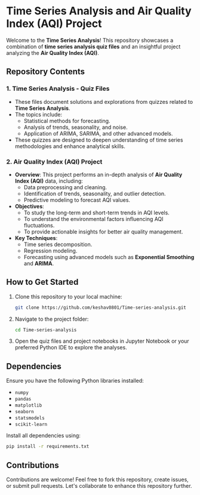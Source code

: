 # Time Series Analysis and Air Quality Index (AQI) Project

Welcome to the **Time Series Analysis**! This repository showcases a combination of **time series analysis quiz files** and an insightful project analyzing the **Air Quality Index (AQI)**. 

## Repository Contents

### 1. **Time Series Analysis - Quiz Files**
   - These files document solutions and explorations from quizzes related to **Time Series Analysis**. 
   - The topics include:
     - Statistical methods for forecasting.
     - Analysis of trends, seasonality, and noise.
     - Application of ARIMA, SARIMA, and other advanced models.
   - These quizzes are designed to deepen understanding of time series methodologies and enhance analytical skills.

### 2. **Air Quality Index (AQI) Project**
   - **Overview**: This project performs an in-depth analysis of **Air Quality Index (AQI)** data, including:
     - Data preprocessing and cleaning.
     - Identification of trends, seasonality, and outlier detection.
     - Predictive modeling to forecast AQI values.
   - **Objectives**:
     - To study the long-term and short-term trends in AQI levels.
     - To understand the environmental factors influencing AQI fluctuations.
     - To provide actionable insights for better air quality management.
   - **Key Techniques**:
     - Time series decomposition.
     - Regression modeling.
     - Forecasting using advanced models such as **Exponential Smoothing** and **ARIMA**.

## How to Get Started

1. Clone this repository to your local machine:
   ```bash
   git clone https://github.com/keshav0801/Time-series-analysis.git
   ```
2. Navigate to the project folder:
   ```bash
   cd Time-series-analysis
   ```
3. Open the quiz files and project notebooks in Jupyter Notebook or your preferred Python IDE to explore the analyses.

## Dependencies

Ensure you have the following Python libraries installed:
- `numpy`
- `pandas`
- `matplotlib`
- `seaborn`
- `statsmodels`
- `scikit-learn`

Install all dependencies using:
```bash
pip install -r requirements.txt
```

## Contributions

Contributions are welcome! Feel free to fork this repository, create issues, or submit pull requests. Let's collaborate to enhance this repository further.
